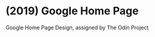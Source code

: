 
# (2019) Google Home Page

<p> Google Home Page Design, assigned by The Odin Project </p>










